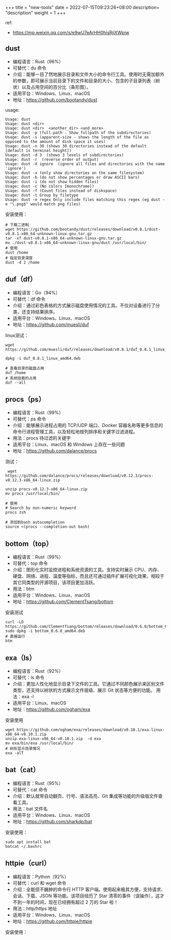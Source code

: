 +++
title = "new-tools"
date =  2022-07-15T09:23:26+08:00
description= "description"
weight = 1
+++

ref:

- <https://mp.weixin.qq.com/s/e9wU7eArHH0hisRjiXWpiw>

## dust

- 编程语言：Rust（96%）
- 可替代：du 命令
- 介绍：能够一目了然地展示目录和文件大小的命令行工具。使用时无需加额外的参数，即可展示当前目录下的文件和目录的大小、包含的子目录列表（树状）以及占用空间的百分比（条形图）。
- 适用平台：Windows、Linux、macOS
- 地址：<https://github.com/bootandy/dust>

usage:

```shell
Usage: dust
Usage: dust <dir>
Usage: dust <dir>  <another_dir> <and_more>
Usage: dust -p (full-path - Show fullpath of the subdirectories)
Usage: dust -s (apparent-size - shows the length of the file as opposed to the amount of disk space it uses)
Usage: dust -n 30 (shows 30 directories instead of the default [default is terminal height])
Usage: dust -d 3  (shows 3 levels of subdirectories)
Usage: dust -r  (reverse order of output)
Usage: dust -X ignore  (ignore all files and directories with the name 'ignore')
Usage: dust -x (only show directories on the same filesystem)
Usage: dust -b (do not show percentages or draw ASCII bars)
Usage: dust -i (do not show hidden files)
Usage: dust -c (No colors [monochrome])
Usage: dust -f (Count files instead of diskspace)
Usage: dust -t Group by filetype
Usage: dust -e regex Only include files matching this regex (eg dust -e "\.png$" would match png files)
```

安装使用：

```shell
# 下载二进制
wget https://github.com/bootandy/dust/releases/download/v0.8.1/dust-v0.8.1-x86_64-unknown-linux-gnu.tar.gz
tar -xf dust-v0.8.1-x86_64-unknown-linux-gnu.tar.gz
mv ./dust-v0.8.1-x86_64-unknown-linux-gnu/dust /usr/local/bin/
# 使用
dust /home
# 指定目录深度
dust -d 2 /home
```

## duf（df）

- 编程语言：Go（94%）
- 可替代：df 命令
- 介绍：通过彩色表格的方式展示磁盘使用情况的工具。不仅对设备进行了分类，还支持结果排序。
- 适用平台：Windows、Linux、macOS
- 地址：<https://github.com/muesli/duf>

linux测试：

```shell
wget https://github.com/muesli/duf/releases/download/v0.8.1/duf_0.8.1_linux_amd64.deb

dpkg -i duf_0.8.1_linux_amd64.deb

# 查看目录的磁盘占用
duf /home
# 系统挂载的占用
duf --all
```

## procs（ps）

- 编程语言：Rust（99%）
- 可替代：ps 命令
- 介绍：能够展示进程占用的 TCP/UDP 端口、Docker 容器名称等更多信息的命令行进程管理工具，以及轻松地按列排序和关键字过滤进程。
- 用法：procs 待过滤的关键字
- 适用平台：Linux、macOS 和 Windows 上存在一些问题
- 地址：<https://github.com/dalance/procs>

测试：

```shell
 wget https://github.com/dalance/procs/releases/download/v0.12.3/procs-v0.12.3-x86_64-linux.zip

unzip procs-v0.12.3-x86_64-linux.zip
mv procs /usr/local/bin/

# 使用
# Search by non-numeric keyword
procs zsh

# 添加到bash autocompletion
source <(procs --completion-out bash)
```

## bottom（top）

- 编程语言：Rust（99%）
- 可替代：top 命令
- 介绍：图形化实时监控进程和系统资源的工具。支持实时展示 CPU、内存、硬盘、网络、进程、温度等指标，而且还可通过插件扩展可视化效果，相较于其它同类型的开源项目，该项目更加活跃。
- 用法：btm
- 适用平台：Windows、Linux、macOS
- 地址：<https://github.com/ClementTsang/bottom>

安装测试

```shell
curl -LO https://github.com/ClementTsang/bottom/releases/download/0.6.8/bottom_0.6.8_amd64.deb
sudo dpkg -i bottom_0.6.8_amd64.deb
# 直接运行
btm
```

## exa（ls）

- 编程语言：Rust（92%）
- 可替代：ls 命令
- 介绍：更加人性化地显示目录下文件的工具。它通过不同颜色展示来区别文件类型，还支持以树状的方式展示文件层级、展示 Git 状态等方便的功能。
用法：exa -l
- 适用平台：Linux、macOS
- 地址：<https://github.com/ogham/exa>

安装使用

```shell
wget https://github.com/ogham/exa/releases/download/v0.10.1/exa-linux-x86_64-v0.10.1.zip
unzip exa-linux-x86_64-v0.10.1.zip  -d exa
mv exa/bin/exa /usr/local/bin/
# 树形显示目录情况
exa -alT
```

## bat（cat）

- 编程语言：Rust（95%）
- 可替代：cat 命令
- 介绍：默认就带自动翻页、行号、语法高亮、Git 集成等功能的升级版文件查看工具。
- 用法：bat 文件名
- 适用平台：Windows、Linux、macOS
- 地址：<https://github.com/sharkdp/bat>

安装使用：

```shell
sudo apt install bat
batcat ~/.bashrc
```

## httpie（curl）

- 编程语言：Python（92%）
- 可替代：curl 和 wget 命令
- 介绍：全能但不臃肿的命令行 HTTP 客户端。使用起来极其方便，支持请求、会话、下载、JSON 等功能。该项目经历了 Star 清零的事件（误操作），这才不到一年的时间，现在已经拥有超过 2 万的 Star 啦！
- 用法：http/https 地址
- 适用平台：Windows、Linux、macOS
- 地址：<https://github.com/httpie/httpie>

安装使用：

```shell

```
